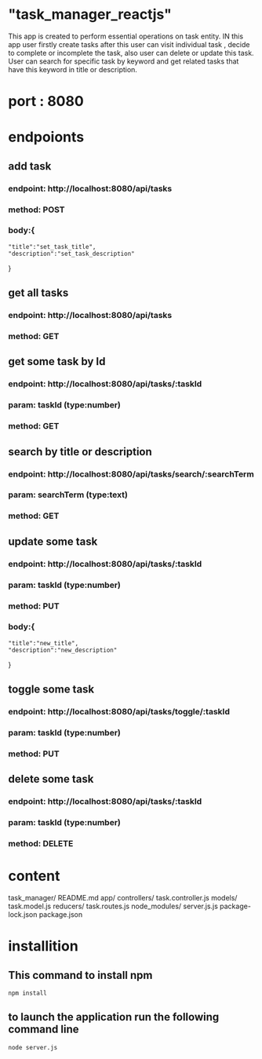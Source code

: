 # "task_manager_reactjs" 
This app is created to perform essential operations on task entity. IN this app user firstly create tasks after this user can visit individual task , decide to complete or incomplete the task, also user can delete or update this task. User can search for specific task by keyword and get related tasks that have this keyword in title or description.

# port : 8080

# endpoionts

## add task
### endpoint: http://localhost:8080/api/tasks
### method: POST
### body:{
    "title":"set_task_title",
    "description":"set_task_description"
}

## get all tasks
### endpoint: http://localhost:8080/api/tasks
### method: GET

## get some task by Id
### endpoint: http://localhost:8080/api/tasks/:taskId
### param: taskId (type:number)
### method: GET

## search by title or description
### endpoint: http://localhost:8080/api/tasks/search/:searchTerm
### param: searchTerm (type:text)
### method: GET

## update some task
### endpoint: http://localhost:8080/api/tasks/:taskId
### param: taskId (type:number)
### method: PUT
### body:{
    "title":"new_title",
    "description":"new_description"
}

## toggle some task
### endpoint: http://localhost:8080/api/tasks/toggle/:taskId
### param: taskId (type:number)
### method: PUT

## delete some task
### endpoint: http://localhost:8080/api/tasks/:taskId
### param: taskId (type:number)
### method: DELETE



# content
task_manager/
    README.md
    app/
        controllers/
            task.controller.js
        models/
            task.model.js
        reducers/
            task.routes.js
    node_modules/
    server.js.js
    package-lock.json
    package.json

# installition 
## This command to install npm
    npm install
## to launch the application run the following command line
    node server.js 